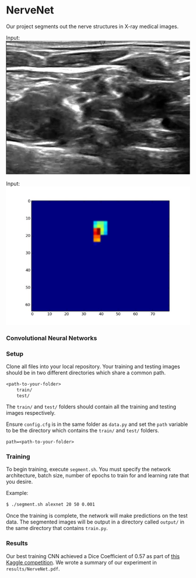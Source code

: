 # NerveNet

Our project segments out the nerve structures in X-ray medical images.

Input:
![alt text](https://github.com/karangrewal/NerveNet/blob/master/raw_img/input.tif "Input")

Input:
![alt text](https://github.com/karangrewal/NerveNet/blob/master/raw_img/output.png "Output")

### Convolutional Neural Networks

<Enter Description>

### Setup

Clone all files into your local repository. Your training and testing images should be in two different directories which share a common path.

```
<path-to-your-folder>
	train/
	test/
```

The `train/` and `test/` folders should contain all the training and testing images respectively.

Ensure `config.cfg` is in the same folder as `data.py` and set the `path` variable to be the directory which contains the `train/` and `test/` folders.

```
path=<path-to-your-folder>
```

### Training

To begin training, execute `segment.sh`. You must specify the network architecture, batch size, number of epochs to train for and learning rate that you desire.

Example:

```bash
$ ./segment.sh alexnet 20 50 0.001
```

Once the training is complete, the network will make predictions on the test data. The segmented images will be output in a directory called `output/` in the same directory that contains `train.py`.

### Results

Our best training CNN achieved a Dice Coefficient of 0.57 as part of [this Kaggle competition](https://www.kaggle.com/c/ultrasound-nerve-segmentation).
We wrote a summary of our experiment in `results/NerveNet.pdf`.